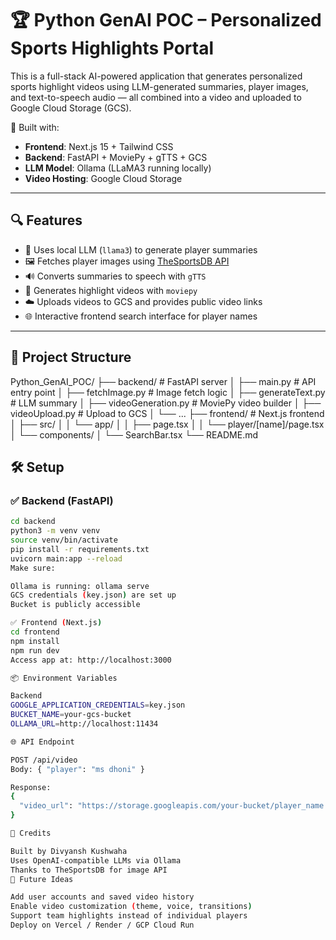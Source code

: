 # 🏆 Python GenAI POC – Personalized Sports Highlights Portal

This is a full-stack AI-powered application that generates personalized sports highlight videos using LLM-generated summaries, player images, and text-to-speech audio — all combined into a video and uploaded to Google Cloud Storage (GCS).

🚀 Built with:
- **Frontend**: Next.js 15 + Tailwind CSS
- **Backend**: FastAPI + MoviePy + gTTS + GCS
- **LLM Model**: Ollama (LLaMA3 running locally)
- **Video Hosting**: Google Cloud Storage

---

## 🔍 Features

- 🧠 Uses local LLM (`llama3`) to generate player summaries
- 🖼️ Fetches player images using [TheSportsDB API](https://www.thesportsdb.com/)
- 🔊 Converts summaries to speech with `gTTS`
- 🎥 Generates highlight videos with `moviepy`
- ☁️ Uploads videos to GCS and provides public video links
- 🌐 Interactive frontend search interface for player names

---

## 📁 Project Structure

Python_GenAI_POC/
├── backend/ # FastAPI server
│ ├── main.py # API entry point
│ ├── fetchImage.py # Image fetch logic
│ ├── generateText.py # LLM summary
│ ├── videoGeneration.py # MoviePy video builder
│ ├── videoUpload.py # Upload to GCS
│ └── ...
├── frontend/ # Next.js frontend
│ ├── src/
│ │ └── app/
│ │ ├── page.tsx
│ │ └── player/[name]/page.tsx
│ └── components/
│ └── SearchBar.tsx
└── README.md

## 🛠️ Setup

### ✅ Backend (FastAPI)

```bash
cd backend
python3 -m venv venv
source venv/bin/activate
pip install -r requirements.txt
uvicorn main:app --reload
Make sure:

Ollama is running: ollama serve
GCS credentials (key.json) are set up
Bucket is publicly accessible

✅ Frontend (Next.js)
cd frontend
npm install
npm run dev
Access app at: http://localhost:3000

📦 Environment Variables

Backend 
GOOGLE_APPLICATION_CREDENTIALS=key.json
BUCKET_NAME=your-gcs-bucket
OLLAMA_URL=http://localhost:11434

🌐 API Endpoint

POST /api/video
Body: { "player": "ms dhoni" }

Response:
{
  "video_url": "https://storage.googleapis.com/your-bucket/player_name.mp4"
}

📌 Credits

Built by Divyansh Kushwaha
Uses OpenAI-compatible LLMs via Ollama
Thanks to TheSportsDB for image API
🧠 Future Ideas

Add user accounts and saved video history
Enable video customization (theme, voice, transitions)
Support team highlights instead of individual players
Deploy on Vercel / Render / GCP Cloud Run
